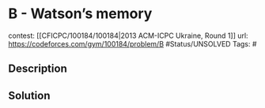 # B - Watson’s memory

contest: [[CFICPC/100184/100184|2013 ACM-ICPC Ukraine, Round 1]]
url: https://codeforces.com/gym/100184/problem/B
#Status/UNSOLVED
Tags: #

## Description

## Solution

